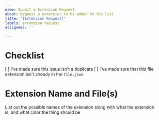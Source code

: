 ```yaml
---
name: Submit a Extension Request
about: Request a extension to be added to the list
title: "[Extension Request]"
labels: extension request
assignees: ''

---
```


# Checklist

[ ] I've made sure this issue isn't a duplicate
[ ] I've made sure that this file extension isn't already in the `file.json`

# Extension Name and File(s)

List out the possible names of the extension along with what the extension is, and what color the thing should be
